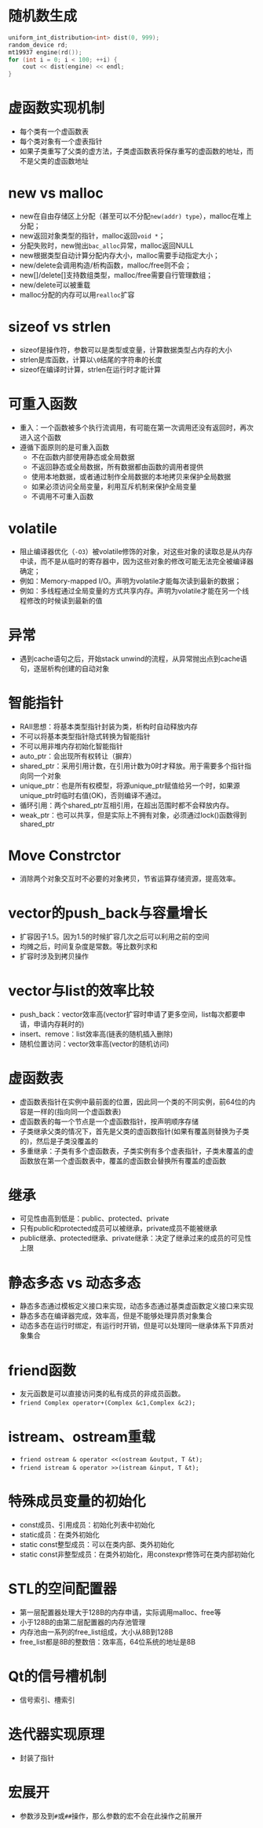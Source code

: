 # 随机数生成
```C++
uniform_int_distribution<int> dist(0, 999);
random_device rd;
mt19937 engine(rd());
for (int i = 0; i < 100; ++i) {
    cout << dist(engine) << endl;
}
```

# 虚函数实现机制
- 每个类有一个虚函数表
- 每个类对象有一个虚表指针
- 如果子类重写了父类的虚方法，子类虚函数表将保存重写的虚函数的地址，而不是父类的虚函数地址

# new vs malloc
- new在自由存储区上分配（甚至可以不分配`new(addr) type`），malloc在堆上分配；
- new返回对象类型的指针，malloc返回`void *`；
- 分配失败时，new抛出`bac_alloc`异常，malloc返回NULL
- new根据类型自动计算分配内存大小，malloc需要手动指定大小；
- new/delete会调用构造/析构函数，malloc/free则不会；
- new[]/delete[]支持数组类型，malloc/free需要自行管理数组；
- new/delete可以被重载
- malloc分配的内存可以用`realloc`扩容

# sizeof vs strlen
- sizeof是操作符，参数可以是类型或变量，计算数据类型占内存的大小
- strlen是库函数，计算以`\0`结尾的字符串的长度
- sizeof在编译时计算，strlen在运行时才能计算

# 可重入函数
- 重入：一个函数被多个执行流调用，有可能在第一次调用还没有返回时，再次进入这个函数
- 遵循下面原则的是可重入函数
    + 不在函数内部使用静态或全局数据
    + 不返回静态或全局数据，所有数据都由函数的调用者提供
    + 使用本地数据，或者通过制作全局数据的本地拷贝来保护全局数据
    + 如果必须访问全局变量，利用互斥机制来保护全局变量
    + 不调用不可重入函数

# volatile
- 阻止编译器优化（`-O3`）被volatile修饰的对象，对这些对象的读取总是从内存中读，而不是从临时的寄存器中，因为这些对象的修改可能无法完全被编译器确定；
- 例如：Memory-mapped I/O。声明为volatile才能每次读到最新的数据；
- 例如：多线程通过全局变量的方式共享内存。声明为volatile才能在另一个线程修改的时候读到最新的值

# 异常
- 遇到cache语句之后，开始stack unwind的流程，从异常抛出点到cache语句，逐层析构创建的自动对象

# 智能指针
- RAII思想：将基本类型指针封装为类，析构时自动释放内存
- 不可以将基本类型指针隐式转换为智能指针
- 不可以用非堆内存初始化智能指针
- auto_ptr：会出现所有权转让（摒弃）
- shared_ptr：采用引用计数，在引用计数为0时才释放。用于需要多个指针指向同一个对象
- unique_ptr：也是所有权模型，将源unique_ptr赋值给另一个时，如果源unique_ptr时临时右值(OK)，否则编译不通过。
- 循环引用：两个shared_ptr互相引用，在超出范围时都不会释放内存。
- weak_ptr：也可以共享，但是实际上不拥有对象，必须通过lock()函数得到shared_ptr

# Move Constrctor
- 消除两个对象交互时不必要的对象拷贝，节省运算存储资源，提高效率。

# vector的push_back与容量增长
- 扩容因子1.5。因为1.5的时候扩容几次之后可以利用之前的空间
- 均摊之后，时间复杂度是常数。等比数列求和
- 扩容时涉及到拷贝操作

# vector与list的效率比较
- push_back：vector效率高(vector扩容时申请了更多空间，list每次都要申请，申请内存耗时的)
- insert、remove：list效率高(链表的随机插入删除)
- 随机位置访问：vector效率高(vector的随机访问)

# 虚函数表
- 虚函数表指针在实例中最前面的位置，因此同一个类的不同实例，前64位的内容是一样的(指向同一个虚函数表)
- 虚函数表的每一个节点是一个虚函数指针，按声明顺序存储
- 子类继承父类的情况下，首先是父类的虚函数指针(如果有覆盖则替换为子类的)，然后是子类没覆盖的
- 多重继承：子类有多个虚函数表，子类实例有多个虚表指针，子类未覆盖的虚函数放在第一个虚函数表中，覆盖的虚函数会替换所有覆盖的虚函数

# 继承
- 可见性由高到低是：public、protected、private
- 只有public和protected成员可以被继承，private成员不能被继承
- public继承、protected继承、private继承：决定了继承过来的成员的可见性上限

# 静态多态 vs 动态多态
- 静态多态通过模板定义接口来实现，动态多态通过基类虚函数定义接口来实现
- 静态多态在编译器完成，效率高，但是不能够处理异质对象集合
- 动态多态在运行时绑定，有运行时开销，但是可以处理同一继承体系下异质对象集合

# friend函数
- 友元函数是可以直接访问类的私有成员的非成员函数。
- `friend Complex operator+(Complex &c1,Complex &c2);`

# istream、ostream重载
- `friend ostream & operator <<(ostream &output, T &t);`
- `friend istream & operator >>(istream &input, T &t);`

# 特殊成员变量的初始化
- const成员、引用成员：初始化列表中初始化
- static成员：在类外初始化
- static const整型成员：可以在类内部、类外初始化
- static const非整型成员：在类外初始化，用constexpr修饰可在类内部初始化

# STL的空间配置器
- 第一层配置器处理大于128B的内存申请，实际调用malloc、free等
- 小于128B的由第二层配置器的内存池管理
- 内存池由一系列的free_list组成，大小从8B到128B
- free_list都是8B的整数倍：效率高，64位系统的地址是8B

# Qt的信号槽机制
- 信号索引、槽索引

# 迭代器实现原理
- 封装了指针

# 宏展开
- 参数涉及到`#`或`##`操作，那么参数的宏不会在此操作之前展开
